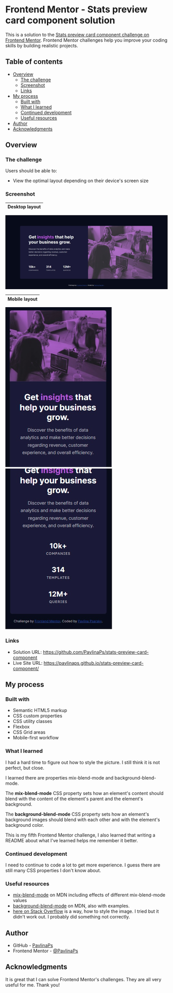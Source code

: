 # Frontend Mentor - Stats preview card component solution

This is a solution to the [Stats preview card component challenge on Frontend Mentor](https://www.frontendmentor.io/challenges/stats-preview-card-component-8JqbgoU62). Frontend Mentor challenges help you improve your coding skills by building realistic projects. 

## Table of contents

- [Overview](#overview)
  - [The challenge](#the-challenge)
  - [Screenshot](#screenshot)
  - [Links](#links)
- [My process](#my-process)
  - [Built with](#built-with)
  - [What I learned](#what-i-learned)
  - [Continued development](#continued-development)
  - [Useful resources](#useful-resources)
- [Author](#author)
- [Acknowledgments](#acknowledgments)

## Overview

### The challenge

Users should be able to:

- View the optimal layout depending on their device's screen size

### Screenshot

| Desktop layout |
|:--:|
![Desktop layout](./Screenshots/screenshot-desktop.jpg)

| Mobile layout |
|:--:|
![Mobile layout](./Screenshots/screenshot-mobile-top.jpg) ![Mobile layout](./Screenshots/screenshot-mobile-bottom.jpg)



### Links

- Solution URL: https://github.com/PavlinaPs/stats-preview-card-component
- Live Site URL: https://pavlinaps.github.io/stats-preview-card-component/

## My process

### Built with

- Semantic HTML5 markup
- CSS custom properties
- CSS utility classes
- Flexbox
- CSS Grid areas
- Mobile-first workflow

### What I learned

I had a hard time to figure out how to style the picture. I still think it is not perfect, but close.

I learned there are properties mix-blend-mode and background-blend-mode.

The **mix-blend-mode** CSS property sets how an element's content should blend with the content of the element's parent and the element's background.

The **background-blend-mode** CSS property sets how an element's background images should blend with each other and with the element's background color.

This is my fifth Frontend Mentor challenge, I also learned that writing a README about what I've learned helps me remember it better.

### Continued development

I need to continue to code a lot to get more experience. I guess there are still many CSS properties I don't know about.

### Useful resources

- [mix-blend-mode](https://developer.mozilla.org/en-US/docs/Web/CSS/mix-blend-mode) on MDN including effects of different mix-blend-mode values
- [background-blend-mode](https://developer.mozilla.org/en-US/docs/Web/CSS/background-blend-mode) on MDN, also with examples.
- [here on Stack Overflow](https://stackoverflow.com/questions/2504071/how-do-i-combine-a-background-image-and-css3-gradient-on-the-same-element) is a way, how to style the image. I tried but it didn't work out. I probably did something not correctly.

## Author

- GitHub - [PavlinaPs](https://github.com/PavlinaPs)
- Frontend Mentor - [@PavlinaPs](https://www.frontendmentor.io/profile/PavlinaPs)

## Acknowledgments

It is great that I can solve Frontend Mentor's challenges. They are all very useful for me. Thank you!
